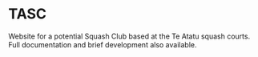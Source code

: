 # TASC
Website for a potential Squash Club based at the Te Atatu squash courts. Full documentation and brief development also available.
